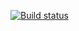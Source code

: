 [![Build status](https://ci.appveyor.com/api/projects/status/o12vyvwepw53n6fi?svg=true)](https://ci.appveyor.com/project/Alex-Kuzin/patterns-task-2)
